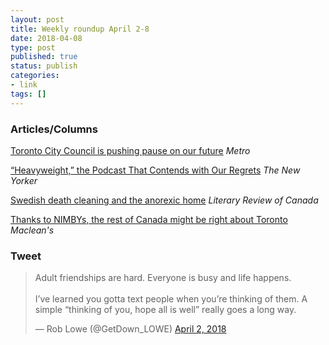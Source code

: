 ```yaml
---
layout: post
title: Weekly roundup April 2-8
date: 2018-04-08
type: post
published: true
status: publish
categories:
- link
tags: []
---
```


### Articles/Columns
[Toronto City Council is pushing pause on our future](http://www.metronews.ca/views/toronto/torys-toronto-matt-elliott/2018/03/04/matt-elliott-toronto-city-council-is-pushing-pause-on-our-future.html "Matt Elliott: Toronto City Council is pushing pause on our future") *Metro*

[“Heavyweight,” the Podcast That Contends with Our Regrets](https://www.newyorker.com/culture/podcast-dept/heavyweight-the-podcast-that-contends-with-our-regrets "“Heavyweight,” the Podcast That Contends with Our Regrets. By Sarah Larson") *The New Yorker*

[Swedish death cleaning and the anorexic home](https://reviewcanada.ca/magazine/2018/02/swedish-death-cleaning-and-the-anorexic-home/ "Swedish death cleaning and the anorexic home. By Mireille Silcoff") *Literary Review of Canada*

[Thanks to NIMBYs, the rest of Canada might be right about Toronto](http://www.macleans.ca/opinion/thanks-to-nimbys-the-rest-of-canada-might-be-right-about-toronto/ "Thanks to NIMBYs, the rest of Canada might be right about Toronto. By Tabatha Southey") *Maclean's*

### Tweet
<blockquote class="twitter-tweet" data-lang="en"><p lang="en" dir="ltr">Adult friendships are hard. Everyone is busy and life happens. <br><br>I’ve learned you gotta text people when you’re thinking of them. A simple “thinking of you, hope all is well” really goes a long way.</p>&mdash; Rob Lowe (@GetDown_LOWE) <a href="https://twitter.com/GetDown_LOWE/status/980933898229121025?ref_src=twsrc%5Etfw">April 2, 2018</a></blockquote> <script async src="https://platform.twitter.com/widgets.js" charset="utf-8"></script> 
